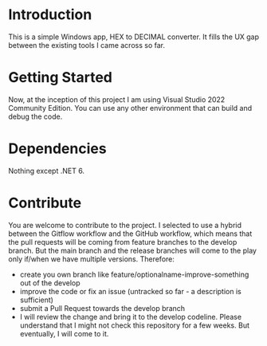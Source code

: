# Introduction 
This is a simple Windows app, HEX to DECIMAL converter. It fills the UX gap between the existing tools I came across so far.

# Getting Started
Now, at the inception of this project I am using Visual Studio 2022 Community Edition. You can use any other environment that can build and debug the code.

# Dependencies
Nothing except .NET 6.

# Contribute
You are welcome to contribute to the project. I selected to use a hybrid between the Gitflow workflow and the GitHub workflow, which means that the pull requests will be coming from feature branches to the develop branch. But the main branch and the release branches will come to the play only if/when we have multiple versions. Therefore:
- create you own branch like feature/optionalname-improve-something out of the develop
- improve the code or fix an issue (untracked so far - a description is sufficient)
- submit a Pull Request towards the develop branch
- I will review the change and bring it to the develop codeline. Please understand that I might not check this repository for a few weeks. But eventually, I will come to it.
